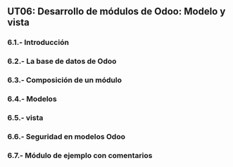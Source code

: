 ## UT06: Desarrollo de módulos de Odoo: Modelo y vista

### 6.1.- Introducción

### 6.2.- La base de datos de Odoo

### 6.3.- Composición de un módulo

### 6.4.- Modelos

### 6.5.- vista

### 6.6.- Seguridad en modelos Odoo

### 6.7.- Módulo de ejemplo con comentarios